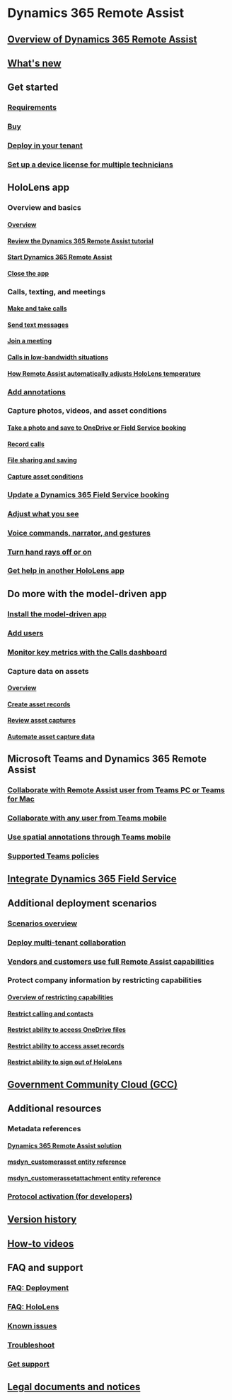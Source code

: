 # Dynamics 365 Remote Assist
## [Overview of Dynamics 365 Remote Assist](ra-overview.md)
## [What's new](whats-new.md)

## Get started
### [Requirements](requirements.md)
### [Buy](buy-remote-assist.md)
### [Deploy in your tenant](deploy-remote-assist.md)
### [Set up a device license for multiple technicians](device-license-ra.md)

## HoloLens app
### Overview and basics
#### [Overview](overview-hololens.md)
#### [Review the Dynamics 365 Remote Assist tutorial](review-tutorial-hololens.md)
#### [Start Dynamics 365 Remote Assist](launch-hololens.md)
#### [Close the app](close-app-hololens.md)
### Calls, texting, and meetings
#### [Make and take calls](making-taking-calls-hololens.md)
#### [Send text messages](send-texts-hololens.md)
#### [Join a meeting](join-meeting-hololens.md)
#### [Calls in low-bandwidth situations](hololens-low-bandwidth.md)
#### [How Remote Assist automatically adjusts HoloLens temperature](hololens-thermal-adjusting.md)
### [Add annotations](add-annotations-hololens.md)
### Capture photos, videos, and asset conditions
#### [Take a photo and save to OneDrive or Field Service booking](take-snapshot-save-booking-hololens.md)
#### [Record calls](record-calls-hololens.md)
#### [File sharing and saving](display-save-files.md)
#### [Capture asset conditions](asset-capture-photos.md)
### [Update a Dynamics 365 Field Service booking](update-field-service-booking-hololens.md)
### [Adjust what you see](adjust-what-you-see-hololens.md)
### [Voice commands, narrator, and gestures](voice-commands-hololens.md)
### [Turn hand rays off or on](hololens-hand-rays.md)
### [Get help in another HoloLens app](get-help-holoLens-app-hololens.md)

## Do more with the model-driven app
### [Install the model-driven app](ra-webapp-install.md)
### [Add users](asset-capture-add-users.md)
### [Monitor key metrics with the Calls dashboard](calls-dashboard.md)
### Capture data on assets
#### [Overview](asset-capture-overview.md)
#### [Create asset records](asset-capture-create-asset.md)
#### [Review asset captures](asset-capture-review.md)
#### [Automate asset capture data](integrate-power-automate.md)

## Microsoft Teams and Dynamics 365 Remote Assist
### [Collaborate with Remote Assist user from Teams PC or Teams for Mac](teams-pc-all.md)
### [Collaborate with any user from Teams mobile](teams-mobile-all.md)
### [Use spatial annotations through Teams mobile](teams-mobile-annotate.md)
### [Supported Teams policies](teams-policies.md)

## [Integrate Dynamics 365 Field Service](/dynamics365/field-service/remote-assist-hololens)

## Additional deployment scenarios
### [Scenarios overview](common-deployment-scenarios.md)
### [Deploy multi-tenant collaboration](multi-tenant-deployment.md)
### [Vendors and customers use full Remote Assist capabilities](vendor-use-RA.md)
### Protect company information by restricting capabilities
#### [Overview of restricting capabilities](restricted-mode-overview.md)
#### [Restrict calling and contacts](restricted-mode-calling.md)
#### [Restrict ability to access OneDrive files](restricted-mode-files.md)
#### [Restrict ability to access asset records](restricted-mode-assets.md)
#### [Restrict ability to sign out of HoloLens](restricted-mode-signout.md)

## [Government Community Cloud (GCC)](remote-assist-government-community-cloud.md)

## Additional resources

### Metadata references
#### [Dynamics 365 Remote Assist solution](remote-assist-solution.md)
#### [msdyn_customerasset entity reference](msdyn_customerasset.md)
#### [msdyn_customerassetattachment entity reference](msdyn_customerassetattachment.md)
### [Protocol activation (for developers)](protocol-activation.md)

## [Version history](version-history.md)

## [How-to videos](videos.md)

## FAQ and support
### [FAQ: Deployment](faq-deploy.md)
### [FAQ: HoloLens](faq-hololens.md)
### [Known issues](known-issues.md)
### [Troubleshoot](/troubleshoot/dynamics-365/remote-assist/welcome-remote-assist)
### [Get support](file-support-ticket.md)

## [Legal documents and notices](https://go.microsoft.com/fwlink/?linkid=2182906)

